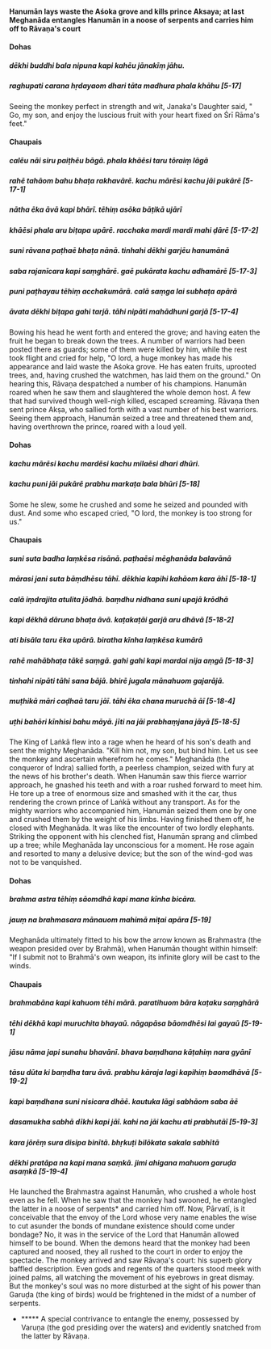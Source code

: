 #### Hanumān lays waste the Aśoka grove and kills prince Aksaya; at last Meghanāda entangles Hanumān in a noose of serpents and carries him off to Rāvaṇa's court

#### Dohas

##### dēkhi buddhi bala nipuna kapi kahēu jānakīṃ jāhu.
##### raghupati carana hṛdayaom dhari tāta madhura phala khāhu [5-17]

Seeing the monkey perfect in strength and wit, Janaka's Daughter said, " Go, my son, and enjoy the luscious fruit with your heart fixed on Śrī Rāma's feet."

#### Chaupais

##### calēu nāi siru paiṭhēu bāgā. phala khāēsi taru tōraiṃ lāgā
##### rahē tahāom bahu bhaṭa rakhavārē. kachu mārēsi kachu jāi pukārē [5-17-1]
##### nātha ēka āvā kapi bhārī. tēhiṃ asōka bāṭikā ujārī
##### khāēsi phala aru biṭapa upārē. racchaka mardi mardi mahi ḍārē [5-17-2]
##### suni rāvana paṭhaē bhaṭa nānā. tinhahi dēkhi garjēu hanumānā
##### saba rajanīcara kapi saṃghārē. gaē pukārata kachu adhamārē [5-17-3]
##### puni paṭhayau tēhiṃ acchakumārā. calā saṃga lai subhaṭa apārā
##### āvata dēkhi biṭapa gahi tarjā. tāhi nipāti mahādhuni garjā [5-17-4]

Bowing his head he went forth and entered the grove; and having eaten the fruit he began to break down the trees. A number of warriors had been posted there as guards; some of them were killed by him, while the rest took flight and cried for help, "O lord, a huge monkey has made his appearance and laid waste the Aśoka grove. He has eaten fruits, uprooted trees, and, having crushed the watchmen, has laid them on the ground." On hearing this, Rāvaṇa despatched a number of his champions. Hanumān roared when he saw them and slaughtered the whole demon host. A few that had survived though well-nigh killed, escaped screaming. Rāvaṇa then sent prince Akṣa, who sallied forth with a vast number of his best warriors. Seeing them approach, Hanumān seized a tree and threatened them and, having overthrown the prince, roared with a loud yell.

#### Dohas

##### kachu mārēsi kachu mardēsi kachu milaēsi dhari dhūri.
##### kachu puni jāi pukārē prabhu markaṭa bala bhūri [5-18]

Some he slew, some he crushed and some he seized and pounded with dust. And some who escaped cried, "O lord, the monkey is too strong for us."

#### Chaupais

##### suni suta badha laṃkēsa risānā. paṭhaēsi mēghanāda balavānā
##### mārasi jani suta bāṃdhēsu tāhī. dēkhia kapihi kahāom kara āhī [5-18-1]
##### calā iṃdrajita atulita jōdhā. baṃdhu nidhana suni upajā krōdhā
##### kapi dēkhā dāruna bhaṭa āvā. kaṭakaṭāi garjā aru dhāvā [5-18-2]
##### ati bisāla taru ēka upārā. biratha kīnha laṃkēsa kumārā
##### rahē mahābhaṭa tākē saṃgā. gahi gahi kapi mardai nija aṃgā [5-18-3]
##### tinhahi nipāti tāhi sana bājā. bhirē jugala mānahuom gajarājā.
##### muṭhikā māri caḍhaā taru jāī. tāhi ēka chana muruchā āī [5-18-4]
##### uṭhi bahōri kīnhisi bahu māyā. jīti na jāi prabhaṃjana jāyā [5-18-5]

The King of Laṅkā flew into a rage when he heard of his son's death and sent the mighty Meghanāda. "Kill him not, my son, but bind him. Let us see the monkey and ascertain wherefrom he comes." Meghanāda (the conqueror of Indra) sallied forth, a peerless champion, seized with fury at the news of his brother's death. When Hanumān saw this fierce warrior approach, he gnashed his teeth and with a roar rushed forward to meet him. He tore up a tree of enormous size and smashed with it the car, thus rendering the crown prince of Laṅkā without any transport. As for the mighty warriors who accompanied him, Hanumān seized them one by one and crushed them by the weight of his limbs. Having finished them off, he closed with Meghanāda. It was like the encounter of two lordly elephants. Striking the opponent with his clenched fist, Hanumān sprang and climbed up a tree; while Meghanāda lay unconscious for a moment. He rose again and resorted to many a delusive device; but the son of the wind-god was not to be vanquished.

#### Dohas

##### brahma astra tēhiṃ sāomdhā kapi mana kīnha bicāra.
##### jauṃ na brahmasara mānauom mahimā miṭai apāra [5-19]

Meghanāda ultimately fitted to his bow the arrow known as Brahmastra (the weapon presided over by Brahmā), when Hanumān thought within himself: "If I submit not to Brahmā's own weapon, its infinite glory will be cast to the winds.

#### Chaupais

##### brahmabāna kapi kahuom tēhi mārā. paratihuom bāra kaṭaku saṃghārā
##### tēhi dēkhā kapi muruchita bhayaū. nāgapāsa bāomdhēsi lai gayaū [5-19-1]
##### jāsu nāma japi sunahu bhavānī. bhava baṃdhana kāṭahiṃ nara gyānī
##### tāsu dūta ki baṃdha taru āvā. prabhu kāraja lagi kapihiṃ baomdhāvā [5-19-2]
##### kapi baṃdhana suni nisicara dhāē. kautuka lāgi sabhāom saba āē
##### dasamukha sabhā dīkhi kapi jāī. kahi na jāi kachu ati prabhutāī [5-19-3]
##### kara jōrēṃ sura disipa binītā. bhṛkuṭi bilōkata sakala sabhītā
##### dēkhi pratāpa na kapi mana saṃkā. jimi ahigana mahuom garuḍa asaṃkā [5-19-4]

He launched the Brahmastra against Hanumān, who crushed a whole host even as he fell. When he saw that the monkey had swooned, he entangled the latter in a noose of serpents* and carried him off. Now, Pārvatī, is it conceivable that the envoy of the Lord whose very name enables the wise to cut asunder the bonds of mundane existence should come under bondage? No, it was in the service of the Lord that Hanumān allowed himself to be bound. When the demons heard that the monkey had been captured and noosed, they all rushed to the court in order to enjoy the spectacle. The monkey arrived and saw Rāvaṇa's court: his superb glory baffled description. Even gods and regents of the quarters stood meek with joined palms, all watching the movement of his eyebrows in great dismay. But the monkey's soul was no more disturbed at the sight of his power than Garuḍa (the king of birds) would be frightened in the midst of a number of serpents.

- ***** A special contrivance to entangle the enemy, possessed by Varuṇa (the god presiding over the waters) and evidently snatched from the latter by Rāvaṇa.